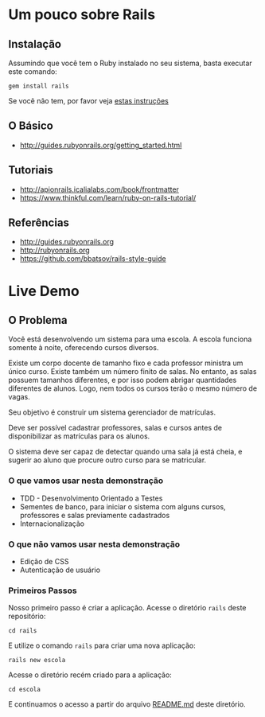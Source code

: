 # Um pouco sobre Rails


## Instalação

Assumindo que você tem o Ruby instalado no seu sistema, basta executar este
comando:

    gem install rails

Se você não tem, por favor veja [estas
instruções](https://github.com/aramisf/ncr/blob/master/ruby/README.ruby.md)


## O Básico

  - http://guides.rubyonrails.org/getting_started.html


## Tutoriais

  - http://apionrails.icalialabs.com/book/frontmatter
  - https://www.thinkful.com/learn/ruby-on-rails-tutorial/


## Referências

  - http://guides.rubyonrails.org
  - http://rubyonrails.org
  - https://github.com/bbatsov/rails-style-guide


# Live Demo


## O Problema

Você está desenvolvendo um sistema para uma escola. A escola funciona somente à
noite, oferecendo cursos diversos.

Existe um corpo docente de tamanho fixo e cada professor ministra um único curso.
Existe também um número finito de salas. No entanto, as salas possuem tamanhos
diferentes, e por isso podem abrigar quantidades diferentes de alunos. Logo, nem
todos os cursos terão o mesmo número de vagas.

Seu objetivo é construir um sistema gerenciador de matrículas.

Deve ser possível cadastrar professores, salas e cursos antes de disponibilizar
as matrículas para os alunos.

O sistema deve ser capaz de detectar quando uma sala já está cheia, e sugerir ao
aluno que procure outro curso para se matricular.


### O que vamos usar nesta demonstração

  - TDD - Desenvolvimento Orientado a Testes
  - Sementes de banco, para iniciar o sistema com alguns cursos, professores e
    salas previamente cadastrados
  - Internacionalização


### O que não vamos usar nesta demonstração

  - Edição de CSS
  - Autenticação de usuário


### Primeiros Passos

Nosso primeiro passo é criar a aplicação. Acesse o diretório `rails` deste
repositório:

    cd rails

E utilize o comando `rails` para criar uma nova aplicação:

    rails new escola

Acesse o diretório recém criado para a aplicação:

    cd escola


E continuamos o acesso a partir do arquivo
[README.md](https://github.com/aramisf/ncr/blob/master/rails/escola/README.md)
deste diretório.


